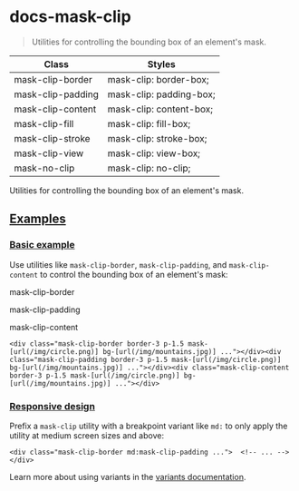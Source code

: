 # docs-mask-clip

> Utilities for controlling the bounding box of an element's mask.

| Class             | Styles                  |
| ----------------- | ----------------------- |
| mask-clip-border  | mask-clip: border-box;  |
| mask-clip-padding | mask-clip: padding-box; |
| mask-clip-content | mask-clip: content-box; |
| mask-clip-fill    | mask-clip: fill-box;    |
| mask-clip-stroke  | mask-clip: stroke-box;  |
| mask-clip-view    | mask-clip: view-box;    |
| mask-no-clip      | mask-clip: no-clip;     |

Utilities for controlling the bounding box of an element's mask.

## [Examples](#examples)

### [Basic example](#basic-example)

Use utilities like `mask-clip-border`, `mask-clip-padding`, and `mask-clip-content` to control the bounding box of an element's mask:

mask-clip-border

mask-clip-padding

mask-clip-content

    <div class="mask-clip-border border-3 p-1.5 mask-[url(/img/circle.png)] bg-[url(/img/mountains.jpg)] ..."></div><div class="mask-clip-padding border-3 p-1.5 mask-[url(/img/circle.png)] bg-[url(/img/mountains.jpg)] ..."></div><div class="mask-clip-content border-3 p-1.5 mask-[url(/img/circle.png)] bg-[url(/img/mountains.jpg)] ..."></div>

### [Responsive design](#responsive-design)

Prefix a `mask-clip` utility with a breakpoint variant like `md:` to only apply the utility at medium screen sizes and above:

    <div class="mask-clip-border md:mask-clip-padding ...">  <!-- ... --></div>

Learn more about using variants in the [variants documentation](/docs/hover-focus-and-other-states).
